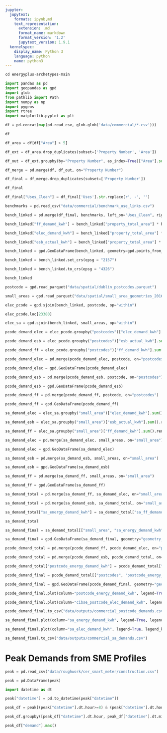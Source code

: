 ```yaml
---
jupyter:
  jupytext:
    formats: ipynb,md
    text_representation:
      extension: .md
      format_name: markdown
      format_version: '1.2'
      jupytext_version: 1.9.1
  kernelspec:
    display_name: Python 3
    language: python
    name: python3
---
```


```python
cd energyplus-archetypes-main
```

```python
import pandas as pd
import geopandas as gpd
import glob
from pathlib import Path
import numpy as np
import pygeos
import rtree
import matplotlib.pyplot as plt
```

```python
df = pd.concat(map(pd.read_csv, glob.glob('data/commercial/*.csv')))
```

```python
df
```

```python
df_area = df[df["Area"] > 5]
```

```python
df_ext = df_area.drop_duplicates(subset=['Property Number', 'Area'])
```

```python
df_out = df_ext.groupby(by="Property Number", as_index=True)["Area"].sum().rename("property_total_area").to_frame().reset_index()
```

```python
df_merge = pd.merge(df, df_out, on="Property Number")
```

```python
df_final = df_merge.drop_duplicates(subset=['Property Number'])
```

```python
df_final
```

```python
df_final["Uses_Clean"] = df_final['Uses'].str.replace(r', -', '')
```

```python
benchmarks = pd.read_csv("data/commercial/benchmark_use_links.csv")
```

```python
bench_linked = pd.merge(df_final, benchmarks, left_on="Uses_Clean", right_on="Uses")
```

```python
bench_linked["ff_demand_kwh"] = bench_linked["property_total_area"] * bench_linked["typical_fossil_fuel_y"]
```

```python
bench_linked["elec_demand_kwh"] = bench_linked["property_total_area"] * bench_linked["typical_electricity_y"]
```

```python
bench_linked["esb_actual_kwh"] = bench_linked["property_total_area"] * (0.06*3600)
```

```python
bench_linked = gpd.GeoDataFrame(bench_linked, geometry=gpd.points_from_xy(bench_linked[" X ITM"], bench_linked[" Y ITM"]))
```

```python
bench_linked = bench_linked.set_crs(epsg = "2157")
```

```python
bench_linked = bench_linked.to_crs(epsg = "4326")
```

```python
bench_linked
```

```python
postcode = gpd.read_parquet("data/spatial/dublin_postcodes.parquet")
```

```python
small_areas = gpd.read_parquet("data/spatial/small_area_geometries_2016.parquet")
```

```python
elec_pcode = gpd.sjoin(bench_linked, postcode, op="within")
```

```python
elec_pcode.loc[23380]
```

```python
elec_sa = gpd.sjoin(bench_linked, small_areas, op="within")
```

```python
pcode_demand_elec = elec_pcode.groupby("postcodes")["elec_demand_kwh"].sum().rename("cibse_postcode_elec_demand_kwh").reset_index()
```

```python
pcode_demand_esb = elec_pcode.groupby("postcodes")["esb_actual_kwh"].sum().rename("esb_postcode_elec_demand_kwh").reset_index()
```

```python
pcode_demand_ff = elec_pcode.groupby("postcodes")["ff_demand_kwh"].sum().rename("postcode_ff_demand_kwh").reset_index()
```

```python
pcode_demand_elec = pd.merge(pcode_demand_elec, postcode, on="postcodes")
```

```python
pcode_demand_elec = gpd.GeoDataFrame(pcode_demand_elec)
```

```python
pcode_demand_esb = pd.merge(pcode_demand_esb, postcode, on="postcodes")
```

```python
pcode_demand_esb = gpd.GeoDataFrame(pcode_demand_esb)
```

```python
pcode_demand_ff = pd.merge(pcode_demand_ff, postcode, on="postcodes")
```

```python
pcode_demand_ff = gpd.GeoDataFrame(pcode_demand_ff)
```

```python
sa_demand_elec = elec_sa.groupby("small_area")["elec_demand_kwh"].sum().rename("sa_elec_demand_kwh").reset_index()
```

```python
sa_demand_esb = elec_sa.groupby("small_area")["esb_actual_kwh"].sum().rename("sa_esb_demand_kwh").reset_index()
```

```python
sa_demand_ff = elec_sa.groupby("small_area")["ff_demand_kwh"].sum().rename("sa_ff_demand_kwh").reset_index()
```

```python
sa_demand_elec = pd.merge(sa_demand_elec, small_areas, on="small_area")
```

```python
sa_demand_elec = gpd.GeoDataFrame(sa_demand_elec)
```

```python
sa_demand_esb = pd.merge(sa_demand_esb, small_areas, on="small_area")
```

```python
sa_demand_esb = gpd.GeoDataFrame(sa_demand_esb)
```

```python
sa_demand_ff = pd.merge(sa_demand_ff, small_areas, on="small_area")
```

```python
sa_demand_ff = gpd.GeoDataFrame(sa_demand_ff)
```

```python
sa_demand_total = pd.merge(sa_demand_ff, sa_demand_elec, on="small_area")
```

```python
sa_demand_total = pd.merge(sa_demand_esb, sa_demand_total, on="small_area")
```

```python
sa_demand_total["sa_energy_demand_kwh"] = sa_demand_total["sa_ff_demand_kwh"] + sa_demand_total["sa_elec_demand_kwh"]
```

```python
sa_demand_total
```

```python
sa_demand_final = sa_demand_total[["small_area", "sa_energy_demand_kwh", "sa_elec_demand_kwh", "sa_esb_demand_kwh", "geometry_x"]]
```

```python
sa_demand_final = gpd.GeoDataFrame(sa_demand_final, geometry="geometry_x")
```

```python
pcode_demand_total = pd.merge(pcode_demand_ff, pcode_demand_elec, on="postcodes")
```

```python
pcode_demand_total = pd.merge(pcode_demand_esb, pcode_demand_total, on="postcodes")
```

```python
pcode_demand_total["postcode_energy_demand_kwh"] = pcode_demand_total["postcode_ff_demand_kwh"] + pcode_demand_total["cibse_postcode_elec_demand_kwh"]
```

```python
pcode_demand_final = pcode_demand_total[["postcodes", "postcode_energy_demand_kwh", "cibse_postcode_elec_demand_kwh", "esb_postcode_elec_demand_kwh", "geometry_x"]]
```

```python
pcode_demand_final = gpd.GeoDataFrame(pcode_demand_final, geometry="geometry_x")
```

```python
pcode_demand_final.plot(column="postcode_energy_demand_kwh", legend=True, legend_kwds={'label': "Commercial Energy Demand by Postcode (kWh)"})
```

```python
pcode_demand_final.plot(column="cibse_postcode_elec_demand_kwh", legend=True, legend_kwds={'label': "Commercial Elec Demand by Postcode (kWh)"})
```

```python
pcode_demand_final.to_csv("data/outputs/commercial_postcode_demands.csv")
```

```python
sa_demand_final.plot(column="sa_energy_demand_kwh", legend=True, legend_kwds={'label': "Commercial Energy Demand by Small Area (kWh)"})
```

```python
sa_demand_final.plot(column="sa_elec_demand_kwh", legend=True, legend_kwds={'label': "Commercial Elec Demand by Small Area (kWh)"})
```

```python
sa_demand_final.to_csv("data/outputs/commercial_sa_demands.csv")
```

# Peak Demands from SME Profiles

```python
peak = pd.read_csv("data/roughwork/cer_smart_meter/construction.csv")
```

```python
peak = pd.DataFrame(peak)
```

```python
import datetime as dt
```

```python
peak["datetime"] = pd.to_datetime(peak["datetime"])
```

```python
peak_df = peak[(peak["datetime"].dt.hour>=8) & (peak["datetime"].dt.hour<=20)]
```

```python
peak_df.groupby([peak_df["datetime"].dt.hour, peak_df["datetime"].dt.minute])["demand"].max()
```

```python
peak_df["demand"].max()
```

```python

```
